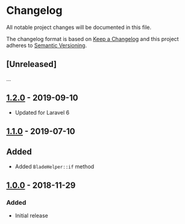 # Changelog

All notable project changes will be documented in this file.

The changelog format is based on [Keep a Changelog](http://keepachangelog.com/en/1.0.0/) and this project adheres to [Semantic Versioning](http://semver.org/spec/v2.0.0.html).

## [Unreleased]

...

## [1.2.0](https://github.com/imliam/laravel-blade-helper/releases/tag/v1.2.0) - 2019-09-10

- Updated for Laravel 6

## [1.1.0](https://github.com/imliam/laravel-blade-helper/releases/tag/v1.1.0) - 2019-07-10

## Added

- Added `BladeHelper::if` method

## [1.0.0](https://github.com/imliam/laravel-blade-helper/releases/tag/v1.0.0) - 2018-11-29

### Added

- Initial release
